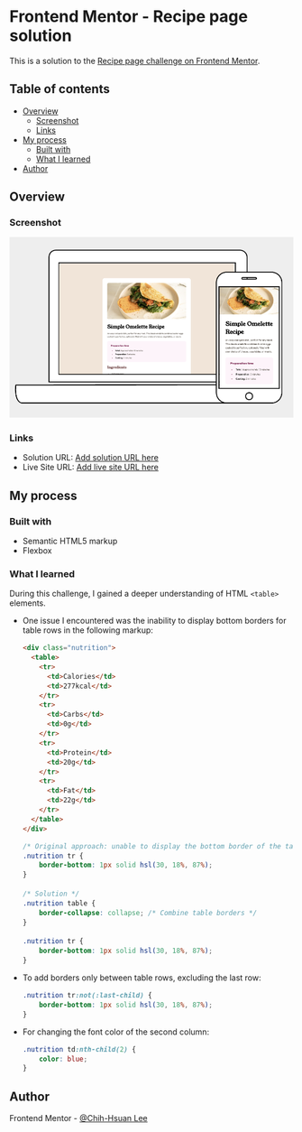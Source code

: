 # Frontend Mentor - Recipe page solution

This is a solution to the [Recipe page challenge on Frontend Mentor](https://www.frontendmentor.io/challenges/recipe-page-KiTsR8QQKm). 

## Table of contents

- [Overview](#overview)
  - [Screenshot](#screenshot)
  - [Links](#links)
- [My process](#my-process)
  - [Built with](#built-with)
  - [What I learned](#what-i-learned)
- [Author](#author)

## Overview

### Screenshot

![](./design/cover.png)

### Links

- Solution URL: [Add solution URL here](https://your-solution-url.com)
- Live Site URL: [Add live site URL here](https://your-live-site-url.com)

## My process

### Built with

- Semantic HTML5 markup
- Flexbox

### What I learned

During this challenge, I gained a deeper understanding of HTML `<table>` elements.

- One issue I encountered was the inability to display bottom borders for table rows in the following markup:
  ```html
  <div class="nutrition">
    <table>
      <tr>
        <td>Calories</td>
        <td>277kcal</td>
      </tr>
      <tr>
        <td>Carbs</td>
        <td>0g</td>
      </tr>
      <tr>
        <td>Protein</td>
        <td>20g</td>
      </tr>
      <tr>
        <td>Fat</td>
        <td>22g</td>
      </tr>
    </table>
  </div>
  ```
  ```css
  /* Original approach: unable to display the bottom border of the table */
  .nutrition tr {
      border-bottom: 1px solid hsl(30, 18%, 87%);
  }

  /* Solution */
  .nutrition table {
      border-collapse: collapse; /* Combine table borders */
  }

  .nutrition tr {
      border-bottom: 1px solid hsl(30, 18%, 87%);
  }
  ```

- To add borders only between table rows, excluding the last row:
  ```css
  .nutrition tr:not(:last-child) {
      border-bottom: 1px solid hsl(30, 18%, 87%);
  }
  ```

- For changing the font color of the second column:
  ```css
  .nutrition td:nth-child(2) {
      color: blue;
  }
  ```

## Author

Frontend Mentor - [@Chih-Hsuan Lee](https://www.frontendmentor.io/profile/brownrice-02)
